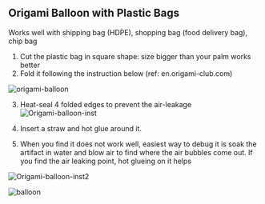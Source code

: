 ## Origami Balloon with Plastic Bags

Works well with shipping bag (HDPE), shopping bag (food delivery bag), chip bag

1. Cut the plastic bag in square shape: size bigger than your palm works better
2. Fold it following the instruction below (ref: en.origami-club.com)

![origami-balloon](https://user-images.githubusercontent.com/3894400/95671429-3a0e8580-0bd2-11eb-9fb1-ffca4cd31db8.jpg)

3. Heat-seal 4 folded edges to prevent the air-leakage
![Origami-balloon-inst](https://user-images.githubusercontent.com/3894400/95671805-e867fa00-0bd5-11eb-86cd-7625ae454cbf.png)

4. Insert a straw and hot glue around it. 
5. When you find it does not work well, easiest way to debug it is soak the artifact in water and blow air to find where the air bubbles come out. If you find the air leaking point, hot glueing on it helps

![Origami-balloon-inst2](https://user-images.githubusercontent.com/3894400/95671810-ebfb8100-0bd5-11eb-9548-a7cf3ad476a2.png)

![balloon](https://user-images.githubusercontent.com/3894400/95671813-f0c03500-0bd5-11eb-9cbb-0f2cb6f7007f.gif)
